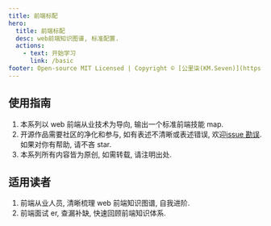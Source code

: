 ```yaml
---
title: 前端标配
hero:
  title: 前端标配
  desc: web前端知识图谱, 标准配置.
  actions:
    - text: 开始学习
      link: /basic
footer: Open-source MIT Licensed | Copyright © [公里柒(KM.Seven)](https://github.com/7kms)<br />Powered by [dumi](https://d.umijs.org/)
---
```


## 使用指南

1. 本系列以 web 前端从业技术为导向, 输出一个标准前端技能 map.
2. 开源作品需要社区的净化和参与, 如有表述不清晰或表述错误, 欢迎[issue 勘误](https://github.com/7kms/standard-frontend/issues). 如果对你有帮助, 请不吝 star.
3. 本系列所有内容皆为原创, 如需转载, 请注明出处.

## 适用读者

1. 前端从业人员, 清晰梳理 web 前端知识图谱, 自我进阶.
2. 前端面试 er, 查漏补缺, 快速回顾前端知识体系.
